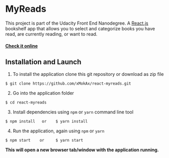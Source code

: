# MyReads
This project is part of the Udacity Front End Nanodegree.
A [React.js](https://reactjs.org/) bookshelf app that allows you to select and categorize books you have read, are currently reading, or want to read.

#### [Check it online](https://xmokax.github.io/react-myreads/)

## Installation and Launch

1. To install the application clone this git repository or download as zip file

```
$ git clone https://github.com/xMokAx/react-myreads.git
```

2. Go into the application folder

```
$ cd react-myreads
```

3. Install dependencies using `npm` or `yarn` command line tool

```
$ npm install   or    $ yarn install
```

4. Run the application, again using `npm` or `yarn`

```
$ npm start    or     $ yarn start
```

**This will open a new browser tab/window with the application running.**
